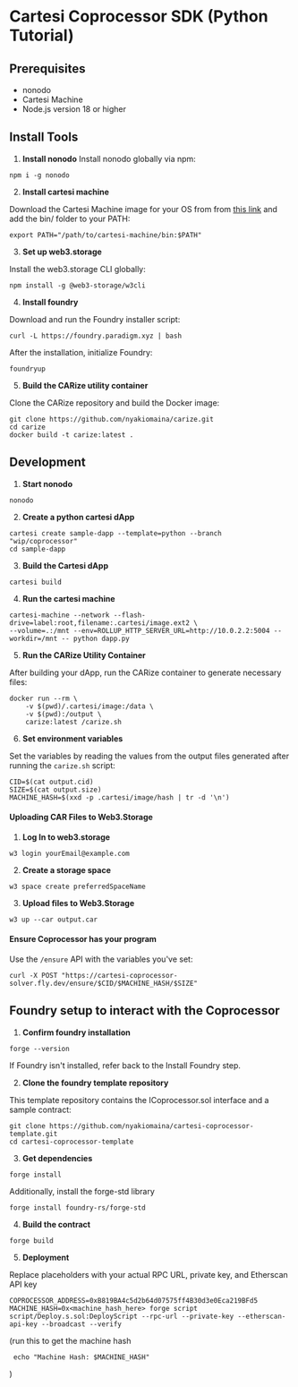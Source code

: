# Cartesi Coprocessor SDK (Python Tutorial)

## Prerequisites
- nonodo
- Cartesi Machine
- Node.js version 18 or higher

## Install Tools
1. **Install nonodo**
Install nonodo globally via npm:
```
npm i -g nonodo
```
2. **Install cartesi machine**

Download the Cartesi Machine image for your OS from from [this link](https://github.com/edubart/cartesi-machine-everywhere/releases) and add the bin/ folder to your PATH:

```
export PATH="/path/to/cartesi-machine/bin:$PATH"
```
3. **Set up web3.storage**

Install the web3.storage CLI globally:

```
npm install -g @web3-storage/w3cli
```
4. **Install foundry**

Download and run the Foundry installer script:

```
curl -L https://foundry.paradigm.xyz | bash
```
After the installation, initialize Foundry:
```
foundryup
```
5. **Build the CARize utility container**
   
Clone the CARize repository and build the Docker image:

```
git clone https://github.com/nyakiomaina/carize.git
cd carize
docker build -t carize:latest .
```
## Development
1. **Start nonodo**
```
nonodo
```
2. **Create a python cartesi dApp**
```
cartesi create sample-dapp --template=python --branch "wip/coprocessor"
cd sample-dapp
```
3. **Build the Cartesi dApp**
```
cartesi build
```
4. **Run the cartesi machine**
```
cartesi-machine --network --flash-drive=label:root,filename:.cartesi/image.ext2 \
--volume=.:/mnt --env=ROLLUP_HTTP_SERVER_URL=http://10.0.2.2:5004 --workdir=/mnt -- python dapp.py
```
5. **Run the CARize Utility Container**
   
After building your dApp, run the CARize container to generate necessary files:

```
docker run --rm \
    -v $(pwd)/.cartesi/image:/data \
    -v $(pwd):/output \
    carize:latest /carize.sh
```
6. **Set environment variables**
   
Set the variables by reading the values from the output files generated after running the ```carize.sh``` script:
```
CID=$(cat output.cid)
SIZE=$(cat output.size)
MACHINE_HASH=$(xxd -p .cartesi/image/hash | tr -d '\n')
```

#### Uploading CAR Files to Web3.Storage
1. **Log In to web3.storage**
```
w3 login yourEmail@example.com
```
2. **Create a storage space**
```
w3 space create preferredSpaceName
```
3. **Upload files to Web3.Storage**
```
w3 up --car output.car
```
#### Ensure Coprocessor has your program
   
Use the ```/ensure``` API with the variables you've set:

```
curl -X POST "https://cartesi-coprocessor-solver.fly.dev/ensure/$CID/$MACHINE_HASH/$SIZE"
```
## Foundry setup to interact with the Coprocessor

1. **Confirm foundry installation**
```
forge --version
```
If Foundry isn't installed, refer back to the Install Foundry step.

2. **Clone the foundry template repository**
   
This template repository contains the ICoprocessor.sol interface and a sample contract:

```
git clone https://github.com/nyakiomaina/cartesi-coprocessor-template.git
cd cartesi-coprocessor-template
```
3. **Get dependencies**
   
```
forge install
```
Additionally, install the forge-std library

```
forge install foundry-rs/forge-std

```
4. **Build the contract**
```
forge build
```
5. **Deployment**

Replace placeholders with your actual RPC URL, private key, and Etherscan API key

```
COPROCESSOR_ADDRESS=0xB819BA4c5d2b64d07575ff4B30d3e0Eca219BFd5 MACHINE_HASH=0x<machine_hash_here> forge script script/Deploy.s.sol:DeployScript --rpc-url --private-key --etherscan-api-key --broadcast --verify
```
(run this to get the machine hash

```
 echo "Machine Hash: $MACHINE_HASH"
```
)
